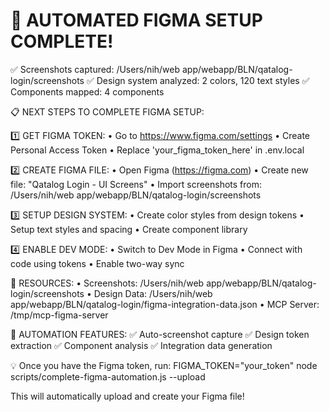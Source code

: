 # 🎨 AUTOMATED FIGMA SETUP COMPLETE!

✅ Screenshots captured: /Users/nih/web app/webapp/BLN/qatalog-login/screenshots
✅ Design system analyzed: 2 colors, 120 text styles
✅ Components mapped: 4 components

📋 NEXT STEPS TO COMPLETE FIGMA SETUP:

1️⃣ GET FIGMA TOKEN:
• Go to https://www.figma.com/settings
• Create Personal Access Token
• Replace 'your_figma_token_here' in .env.local

2️⃣ CREATE FIGMA FILE:
• Open Figma (https://figma.com)
• Create new file: "Qatalog Login - UI Screens"
• Import screenshots from: /Users/nih/web app/webapp/BLN/qatalog-login/screenshots

3️⃣ SETUP DESIGN SYSTEM:
• Create color styles from design tokens
• Setup text styles and spacing
• Create component library

4️⃣ ENABLE DEV MODE:
• Switch to Dev Mode in Figma
• Connect with code using tokens
• Enable two-way sync

🔗 RESOURCES:
• Screenshots: /Users/nih/web app/webapp/BLN/qatalog-login/screenshots
• Design Data: /Users/nih/web app/webapp/BLN/qatalog-login/figma-integration-data.json
• MCP Server: /tmp/mcp-figma-server

🚀 AUTOMATION FEATURES:
✅ Auto-screenshot capture
✅ Design token extraction
✅ Component analysis
✅ Integration data generation

💡 Once you have the Figma token, run:
FIGMA_TOKEN="your_token" node scripts/complete-figma-automation.js --upload

This will automatically upload and create your Figma file!
